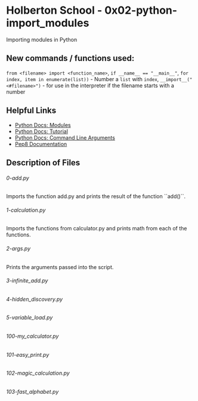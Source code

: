 # Holberton School - 0x02-python-import_modules
Importing modules in Python

## New commands / functions used:
``from <filename> import <function_name>``, ``if __name__ == "__main__"``, ``for index, item in enumerate(list))`` - Number a ``list`` with ``index``, ``__import__("<#filename>")`` - for use in the interpreter if the filename starts with a number

## Helpful Links
* [Python Docs: Modules](https://docs.python.org/3.4/tutorial/modules.html)
* [Python Docs: Tutorial](https://docs.python.org/3.4/tutorial/index.html)
* [Python Docs: Command Line Arguments](https://docs.python.org/3.4/tutorial/stdlib.html#command-line-arguments)
* [Pep8 Documentation](https://www.python.org/dev/peps/pep-0008/)

## Description of Files
<h6>0-add.py</h6>
Imports the function add.py and prints the result of the function ``add()``.

<h6>1-calculation.py</h6>
Imports the functions from calculator.py and prints math from each of the functions.

<h6>2-args.py</h6>
Prints the arguments passed into the script.

<h6>3-infinite_add.py</h6>

<h6>4-hidden_discovery.py</h6>

<h6>5-variable_load.py</h6>

<h6>100-my_calculator.py</h6>

<h6>101-easy_print.py</h6>

<h6>102-magic_calculation.py</h6>

<h6>103-fast_alphabet.py</h6>

